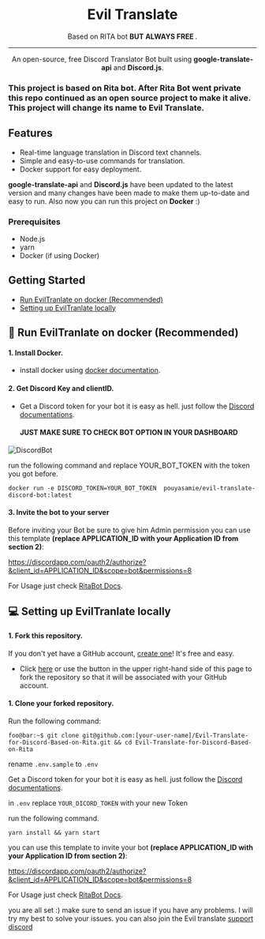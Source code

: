 <h1 align="center">Evil Translate</h1>
<p align="center">Based on RITA bot <b> BUT ALWAYS FREE </b>.</p>
</p>

---

<p align="center">An open-source, free Discord Translator Bot built using <strong>google-translate-api</strong> and <strong>Discord.js</strong>.</p>

### This project is based on Rita bot. After Rita Bot went private this repo continued as an open source project to make it alive. This project will change its name to Evil Translate.

## Features

- Real-time language translation in Discord text channels.
- Simple and easy-to-use commands for translation.
- Docker support for easy deployment.



<strong>google-translate-api</strong> and <strong>Discord.js</strong> have been updated to the latest version and many changes have been made to make them up-to-date and easy to run.
Also now you can run this project on <strong>Docker</strong> :)



### Prerequisites

- Node.js
- yarn
- Docker (if using Docker)

## Getting Started

- [Run EvilTranlate on docker (Recommended)](#docker)
- [Setting up EvilTranlate locally](#new-bot)

## <a name="docker"></a>:floppy_disk: Run EvilTranlate on docker (Recommended)

#### 1. Install Docker.

- install docker using [docker documentation](https://docs.docker.com/get-docker/).

#### 2. Get Discord Key and clientID.

- Get a Discord token for your bot it is easy as hell. just follow the [Discord documentations](https://discord.com/developers/docs/getting-started#creating-an-app).
  #### JUST MAKE SURE TO CHECK BOT OPTION IN YOUR DASHBOARD

![DiscordBot](https://github.com/pouyaSamie/Evil-Translate-for-Discord-Based-on-Rita/assets/1997461/3747caa9-76f2-4a47-be2d-59c9e74ef483)

run the following command and replace YOUR_BOT_TOKEN with the token you got before.

```properties
docker run -e DISCORD_TOKEN=YOUR_BOT_TOKEN  pouyasamie/evil-translate-discord-bot:latest
```

#### 3. Invite the bot to your server

Before inviting your Bot be sure to give him Admin permission
you can use this template <strong>(replace APPLICATION_ID with your Application ID from section 2)</strong>:

https://discordapp.com/oauth2/authorize?&client_id=APPLICATION_ID&scope=bot&permissions=8

For Usage just check [RitaBot Docs](https://docs.ritabot.gg/ritabot-docs/).

## <a name="new-bot"></a>:computer: Setting up EvilTranlate locally

#### 1. Fork this repository.

If you don't yet have a GitHub account, [create one](https://github.com/join)! It's free and easy.

- Click [here](https://github.com/pouyaSamie/Evil-Translate-for-Discord-Based-on-Rita/fork) or use the button in the upper right-hand side of this page to fork the repository so that it will be associated with your GitHub account.

#### 1. Clone your forked repository.

Run the following command:

```properties
foo@bar:~$ git clone git@github.com:[your-user-name]/Evil-Translate-for-Discord-Based-on-Rita.git && cd Evil-Translate-for-Discord-Based-on-Rita
```

rename `.env.sample` to `.env`

Get a Discord token for your bot it is easy as hell. just follow the [Discord documentations](https://discord.com/developers/docs/getting-started#creating-an-app).

in `.env` replace `YOUR_DICORD_TOKEN` with your new Token

run the following command.

```properties
yarn install && yarn start
```

you can use this template to invite your bot <strong>(replace APPLICATION_ID with your Application ID from section 2)</strong>:

https://discordapp.com/oauth2/authorize?&client_id=APPLICATION_ID&scope=bot&permissions=8

For Usage just check [RitaBot Docs](https://docs.ritabot.gg/ritabot-docs/).

you are all set :)
make sure to send an issue if you have any problems. I will try my best to solve your issues.
you can also join the Evil translate [support discord](https://discord.gg/ZM78amWexe)